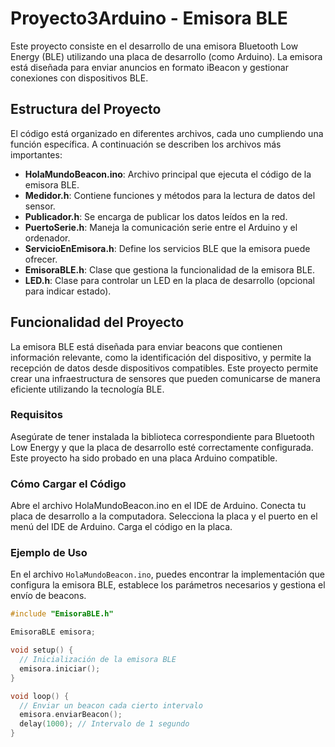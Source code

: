 # Proyecto3Arduino - Emisora BLE

Este proyecto consiste en el desarrollo de una emisora Bluetooth Low Energy (BLE) utilizando una placa de desarrollo (como Arduino). La emisora está diseñada para enviar anuncios en formato iBeacon y gestionar conexiones con dispositivos BLE. 

## Estructura del Proyecto

El código está organizado en diferentes archivos, cada uno cumpliendo una función específica. A continuación se describen los archivos más importantes:

- **HolaMundoBeacon.ino**: Archivo principal que ejecuta el código de la emisora BLE.
- **Medidor.h**: Contiene funciones y métodos para la lectura de datos del sensor.
- **Publicador.h**: Se encarga de publicar los datos leídos en la red.
- **PuertoSerie.h**: Maneja la comunicación serie entre el Arduino y el ordenador.
- **ServicioEnEmisora.h**: Define los servicios BLE que la emisora puede ofrecer.
- **EmisoraBLE.h**: Clase que gestiona la funcionalidad de la emisora BLE.
- **LED.h**: Clase para controlar un LED en la placa de desarrollo (opcional para indicar estado).

## Funcionalidad del Proyecto

La emisora BLE está diseñada para enviar beacons que contienen información relevante, como la identificación del dispositivo, y permite la recepción de datos desde dispositivos compatibles. Este proyecto permite crear una infraestructura de sensores que pueden comunicarse de manera eficiente utilizando la tecnología BLE.


### Requisitos

Asegúrate de tener instalada la biblioteca correspondiente para Bluetooth Low Energy y que la placa de desarrollo esté correctamente configurada. Este proyecto ha sido probado en una placa Arduino compatible.


### Cómo Cargar el Código

Abre el archivo HolaMundoBeacon.ino en el IDE de Arduino.
Conecta tu placa de desarrollo a la computadora.
Selecciona la placa y el puerto en el menú del IDE de Arduino.
Carga el código en la placa.


### Ejemplo de Uso

En el archivo `HolaMundoBeacon.ino`, puedes encontrar la implementación que configura la emisora BLE, establece los parámetros necesarios y gestiona el envío de beacons. 

```cpp
#include "EmisoraBLE.h"

EmisoraBLE emisora;

void setup() {
  // Inicialización de la emisora BLE
  emisora.iniciar();
}

void loop() {
  // Enviar un beacon cada cierto intervalo
  emisora.enviarBeacon();
  delay(1000); // Intervalo de 1 segundo
}

